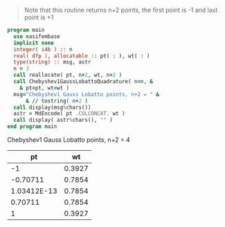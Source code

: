 > Note that this routine returns n+2 points, the first point is -1 and last point is +1

```fortran
program main
  use easifembase
  implicit none
  integer( i4b ) :: n
  real( dfp ), allocatable :: pt( : ), wt( : )
  type(string) :: msg, astr
  n = 3
  call reallocate( pt, n+2, wt, n+2 )
  call Chebyshev1GaussLobattoQuadrature( n=n, &
    & pt=pt, wt=wt )
  msg="Chebyshev1 Gauss Lobatto points, n+2 = " &
      & // tostring( n+2 )
  call display(msg%chars())
  astr = MdEncode( pt .COLCONCAT. wt )
  call display( astr%chars(), "" )
end program main
```

Chebyshev1 Gauss Lobatto points, n+2 = 4

| pt          | wt     |
| ----------- | ------ |
| -1          | 0.3927 |
| -0.70711    | 0.7854 |
| 1.03412E-13 | 0.7854 |
| 0.70711     | 0.7854 |
| 1           | 0.3927 |
